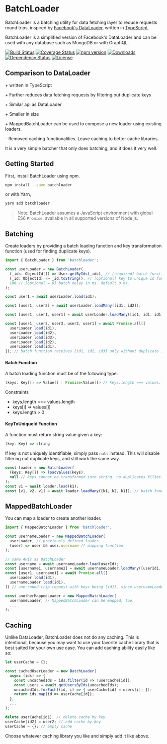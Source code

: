 # BatchLoader
BatchLoader is a batching utility for data fetching layer to reduce requests round trips, inspired by [Facebook's DataLoader](https://github.com/facebook/dataloader), written in [TypeScript](https://www.typescriptlang.org/index.html).

BatchLoader is a simplified version of Facebook's DataLoader and can be used with any database such as MongoDB or with GraphQL.

[![Build Status](https://travis-ci.org/joonhocho/batchloader.svg?branch=master)](https://travis-ci.org/joonhocho/batchloader)
[![Coverage Status](https://coveralls.io/repos/github/joonhocho/batchloader/badge.svg?branch=master)](https://coveralls.io/github/joonhocho/batchloader?branch=master)
[![npm version](https://badge.fury.io/js/batchloader.svg)](https://badge.fury.io/js/batchloader)
[![Downloads](https://img.shields.io/npm/dm/batchloader.svg)](https://www.npmjs.com/package/batchloader)
[![Dependency Status](https://david-dm.org/joonhocho/batchloader.svg)](https://david-dm.org/joonhocho/batchloader)
[![License](http://img.shields.io/:license-mit-blue.svg)](http://doge.mit-license.org)

## Comparison to DataLoader
\+ written in TypeScript

\+ Further reduces data fetching requests by filtering out duplicate keys

\+ Similar api as DataLoader

\+ Smaller in size

\+ MappedBatchLoader can be used to compose a new loader using existing loaders.

\- Removed caching functionalities. Leave caching to better cache libraries.

It is a very simple batcher that only does batching, and it does it very well.

## Getting Started

First, install BatchLoader using npm.

```sh
npm install --save batchloader
```
or with Yarn,
```sh
yarn add batchloader
```

> Note: BatchLoader assumes a JavaScript environment with global ES6 `Promise`, available in all supported versions of Node.js.


## Batching

Create loaders by providing a batch loading function and key transformation function (used for finding duplicate keys).

```typescript
import { BatchLoader } from 'batchloader';

const userLoader = new BatchLoader(
  (_ids: ObjectId[]) => User.getByIds(_ids), // [required] batch function.
  (_id: ObjectId) => _id.toString(), // [optional] key to unique id function. must return string. used for finding duplicate keys.
  100 // [optional = 0] batch delay in ms. default 0 ms.
);

const user1 = await userLoader.load(id1);

const [user1, user2] = await userLoader.loadMany([id1, id2]);

const [user1, user1, user1] = await userLoader.loadMany([id1, id1, id1]); // batch function receives only one id1 since duplicate ids. Still returs three items just as requested.

const [user1, user2, user3, user2, user1] = await Promise.all([
  userLoader.load(id1),
  userLoader.load(id2),
  userLoader.load(id3),
  userLoader.load(id2),
  userLoader.load(id1),
]); // batch function receives [id1, id2, id3] only without duplicate ids.
```

#### Batch Function

A batch loading function must be of the following type:
```typescript
(keys: Key[]) => Value[] | Promise<Value[]> // keys.length === values.length
```
Constraints
 - keys.length === values.length
 - keys[i] => values[i]
 - keys.length > 0

#### KeyToUniqueId Function

A function must return string value given a key:
```typescript
(key: Key) => string
```

If key is not uniquely identifiable, simply pass `null` instead. This will disable filtering out duplicate keys, and still work the same way.
```typescript
const loader = new BatchLoader(
  (keys: Key[]) => loadValues(keys),
  null // keys cannot be transformed into string. no duplicates filtering.
);
const v1 = await loader.load(k1);
const [v1, v2, v1] = await loader.loadMany([k1, k2, k1]); // batch function receives [k1, k2, k1] as keys
```

## MappedBatchLoader

You can map a loader to create another loader.
```typescript
import { MappedBatchLoader } from 'batchloader';

const usernameLoader = new MappedBatchLoader(
  userLoader, // previously defined loader
  (user) => user && user.username // mapping function
);

// same APIs as BatchLoader
const username = await usernameLoader.load(userId);
const [username1, username2] = await usernameLoader.loadMany([userId1, userId2]);
const [user1, username1] = await Promise.all([
  userLoader.load(id1),
  usernameLoader.load(id1),
]) // one round-trip request with keys being [id1], since usernameLoader is using userLoader internally and id1 is duplicate.

const anotherMappedLoader = new MappedBatchLoader(
  usernameLoader, // MappedBatchLoader can be mapped, too.
  ...
);
```

## Caching
Unlike DataLoader, BatchLoader does not do any caching.
This is intentional, because you may want to use your favorite cache library that is best suited for your own use case.
You can add caching ability easily like so:

```typescript
let userCache = {};

const cachedUserLoader = new BatchLoader(
  async (ids) => {
    const uncachedIds = ids.filter(id => !userCache[id]);
    const users = await getUsersByIds(uncachedIds);
    uncachedIds.forEach((id, i) => { userCache[id] = users[i]; });
    return ids.map(id => userCache[id]);
  },
  ...
);

delete userCache[id1]; // delete cache by key
userCache[id2] = user2; // add cache by key
userCache = {}; // empty cache
```
Choose whatever caching library you like and simply add it like above.
